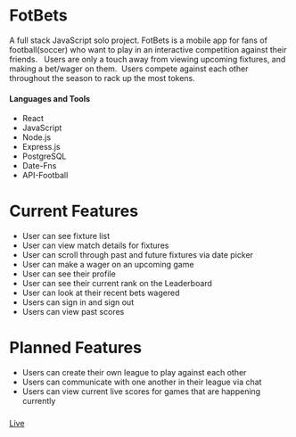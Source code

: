 # FotBets

A full stack JavaScript solo project.
FotBets is a mobile app for fans of football(soccer) who want to play in an interactive competition against their friends.   Users are only a touch away from viewing upcoming fixtures, and making a bet/wager on them.  Users compete against each other throughout the season to rack up the most tokens.

#### Languages and Tools
- React
- JavaScript 
- Node.js 
- Express.js
- PostgreSQL
- Date-Fns 
- API-Football

# Current Features
- User can see fixture list
- User can view match details for fixtures
- User can scroll through past and future fixtures via date picker 
- User can make a wager on an upcoming game
- User can see their profile 
- User can see their current rank on the Leaderboard
- User can look at their recent bets wagered 
- Users can sign in and sign out 
- Users can view past scores 

# Planned Features  
- Users can create their own league to play against each other 
- Users can communicate with one another in their league via chat 
- Users can view current live scores for games that are happening currently 


#####
[Live](https://fot-bets.herokuapp.com/)
